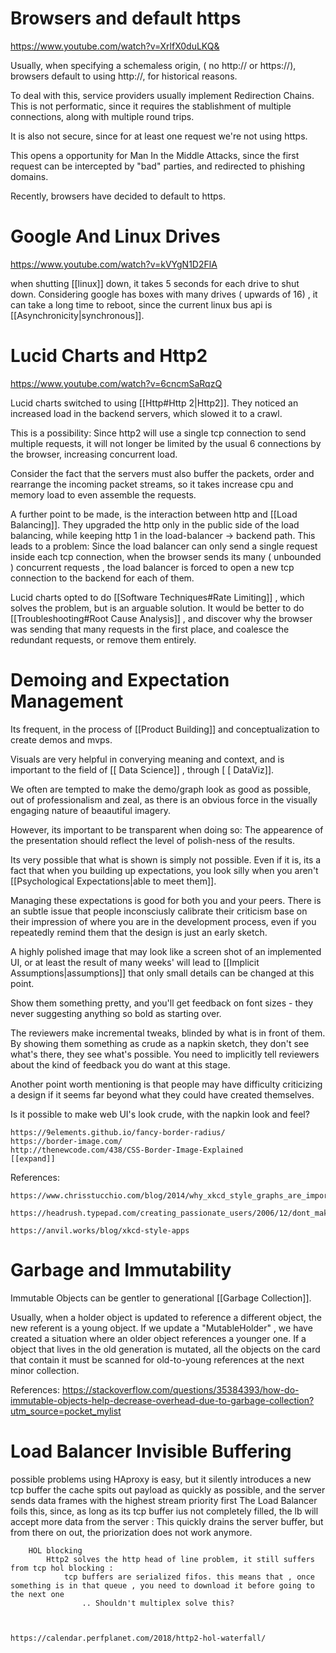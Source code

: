 # Browsers and default https

https://www.youtube.com/watch?v=XrlfX0duLKQ&

Usually, when specifying a schemaless origin, ( no http:// or https://), browsers default to using http://, for historical reasons.

To deal with this, service providers usually implement Redirection Chains. 
This is not performatic, since it requires the stablishment of multiple connections, along with multiple round trips. 

It is also not secure, since for at least one request we're not using https. 

This opens a opportunity for Man In the Middle Attacks, since the first request can be intercepted by "bad" parties, and redirected to phishing domains. 

Recently, browsers have decided to default to https.




# Google And Linux Drives

https://www.youtube.com/watch?v=kVYgN1D2FlA


when  shutting [[linux]] down, it takes 5 seconds for each drive to shut down. Considering google has boxes with many drives ( upwards of 16) , it can take a long time to reboot, since the current linux bus api is [[Asynchronicity|synchronous]]. 





# Lucid Charts and Http2


https://www.youtube.com/watch?v=6cncmSaRqzQ

Lucid charts switched to using [[Http#Http 2|Http2]]. They noticed an increased load in the backend servers, which slowed it to a crawl. 

This is a possibility: Since http2 will use a single tcp connection to send multiple requests, it will not longer be limited by the usual 6 connections by the browser, increasing concurrent load. 

Consider the fact that the servers must also buffer the packets, order and rearrange the incoming packet streams, so it takes increase cpu and memory load to even assemble the requests.

A further point to be made, is the interaction between http and [[Load Balancing]]. They upgraded the http only in the public side of the load balancing, while keeping http 1 in the load-balancer -> backend path.
This leads to a problem: Since the  load balancer can only send a single request inside each tcp connection, when the browser sends its many ( unbounded ) concurrent requests , the load balancer is forced to open a new tcp connection to the backend for each of them. 

Lucid charts opted to do [[Software Techniques#Rate Limiting]] , which solves the problem, but is an arguable solution. It would be better to do [[Troubleshooting#Root Cause Analysis]] , and discover why the browser was sending that many requests in the first place, and coalesce the redundant requests, or remove them entirely. 



# Demoing and Expectation Management

Its frequent, in the process of [[Product Building]] and conceptualization to create demos and mvps. 

Visuals are very helpful in converying meaning and context, and is important to the field of [[ Data Science]] , through [ [ DataViz]].  

We often are tempted to make the demo/graph look as good as possible, out of professionalism and zeal, as there is an obvious force in the visually engaging nature of beaautiful imagery.


However, its important to be transparent when doing so: The appearence of the presentation should reflect the level of polish-ness of the results. 

Its very possible that what is shown is simply not possible. Even if it is, its a fact that  when you building up expectations, you look silly when you aren't [[Psychological Expectations|able to meet them]].


Managing these expectations is good for both you and your peers. 
There is an subtle issue that people inconsciusly calibrate their criticism base on their impression of where you are in the development process, even if you repeatedly remind them that the design is just an early sketch.


A highly polished image that may look like a screen shot of an implemented UI, or at least the result of many weeks' will lead to [[Implicit Assumptions|assumptions]] that only small details can be changed at this point. 

Show them something pretty, and you'll get feedback on font sizes - they never suggesting anything so bold as starting over.


The reviewers make incremental tweaks, blinded by  what is in front of them. By showing them something as crude as a napkin sketch, they don't  see what's there, they see what's possible. You need to implicitly tell reviewers about the kind of feedback you do want at this stage. 

Another point worth mentioning is that people may have difficulty criticizing a design if it seems far beyond what they could have created themselves. 


Is it possible to make web UI's look crude, with the napkin  look and feel? 

    https://9elements.github.io/fancy-border-radius/
    https://border-image.com/
    http://thenewcode.com/438/CSS-Border-Image-Explained
    [[expand]]


References:

    https://www.chrisstucchio.com/blog/2014/why_xkcd_style_graphs_are_important.html

    https://headrush.typepad.com/creating_passionate_users/2006/12/dont_make_the_d.html

    https://anvil.works/blog/xkcd-style-apps



# Garbage and Immutability
    
Immutable Objects can be gentler to generational [[Garbage Collection]]. 

Usually,  when a holder object is updated to reference a different object, the new referent is a young object. 
If we update a "MutableHolder" , we have created a situation where an older object references a younger one. 
If a object that lives in the old generation is mutated, all the objects on the card that contain it must be scanned for old-to-young references at the next minor collection.

References:
    https://stackoverflow.com/questions/35384393/how-do-immutable-objects-help-decrease-overhead-due-to-garbage-collection?utm_source=pocket_mylist




# Load Balancer Invisible Buffering


possible problems
        using HAproxy is easy, but it silently introduces a new tcp buffer
            the cache spits out payload as quickly as possible, and the server sends data frames with the highest stream priority first
                The Load Balancer foils this, since, as long as its tcp buffer ius not completely filled, the lb will accept more data from the server : This quickly drains the server buffer, but from there on out, the priorization does not work anymore.

        HOL blocking
            Http2 solves the http head of line problem, it still suffers from tcp hol blocking : 
                tcp buffers are serialized fifos. this means that , once something is in that queue , you need to download it before going to the next one
                    .. Shouldn't multiplex solve this? 
    


    https://calendar.perfplanet.com/2018/http2-hol-waterfall/



